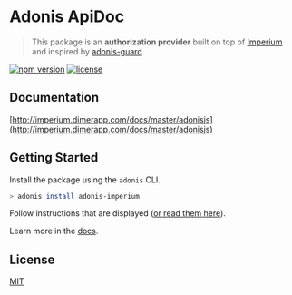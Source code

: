 # Adonis ApiDoc

> This package is an **authorization provider** built on top of [Imperium](https://github.com/cmty/imperium) and inspired by [adonis-guard](https://github.com/RomainLanz/adonis-guard).

[![npm version](https://img.shields.io/npm/v/adonis-imperium.svg)](https://www.npmjs.com/package/adonis-imperium)
[![license](https://img.shields.io/github/license/adonis-imperium/imperium.svg)](https://github.com/cmty/adonis-imperium/blob/master/LICENSE.md)

## Documentation

[http://imperium.dimerapp.com/docs/master/adonisjs](http://imperium.dimerapp.com/docs/master/adonisjs)

## Getting Started

Install the package using the `adonis` CLI.

```bash
> adonis install adonis-imperium
```

Follow instructions that are displayed ([or read them here](https://github.com/cmty/adonis-imperium/blob/master/instructions.md)).

Learn more in the [docs](http://imperium.dimerapp.com/docs/master/adonisjs).

## License

[MIT](https://github.com/cmty/adonis-imperium/blob/master/LICENSE.md)
